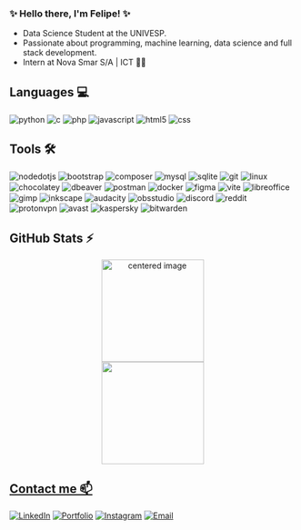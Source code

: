 ### ✨ Hello there, I'm Felipe! ✨

- Data Science Student at the UNIVESP.
- Passionate about programming, machine learning, data science and full stack development.
- Intern at Nova Smar S/A | ICT 💙🚀

## Languages 💻

<div style="display: inline">
  <img align="center" alt="python" src="https://img.shields.io/badge/Python-3776AB?style=for-the-badge&logo=python&logoColor=white" />
  <img align="center" alt="c" src="https://img.shields.io/badge/C-A8B9CC?style=for-the-badge&logo=c&logoColor=white" />
  <img align="center" alt="php" src="https://img.shields.io/badge/PHP-777BB4?style=for-the-badge&logo=php&logoColor=white" />
  <img align="center" alt="javascript" src="https://img.shields.io/badge/JavaScript-F7DF1E?style=for-the-badge&logo=javascript&logoColor=white" />
  <img align="center" alt="html5" src="https://img.shields.io/badge/HTML5-E34F26?style=for-the-badge&logo=html5&logoColor=white" />
  <img align="center" alt="css" src="https://img.shields.io/badge/CSS-663399?style=for-the-badge&logo=css&logoColor=white" />
</div><br/>

## Tools 🛠️

<div style="display: inline">
  <img align="center" alt="nodedotjs" src="https://img.shields.io/badge/NodeDotJS-5FA04E?style=for-the-badge&logo=nodedotjs&logoColor=white" />
  <img align="center" alt="bootstrap" src="https://img.shields.io/badge/Bootstrap-7952B3?style=for-the-badge&logo=bootstrap&logoColor=white" />
  <img align="center" alt="composer" src="https://img.shields.io/badge/Composer-885630?style=for-the-badge&logo=composer&logoColor=white" />
  <img align="center" alt="mysql" src="https://img.shields.io/badge/MySQL-4479A1?style=for-the-badge&logo=mysql&logoColor=white" />
  <img align="center" alt="sqlite" src="https://img.shields.io/badge/SQLite-003B57?style=for-the-badge&logo=sqlite&logoColor=white" />
  <img align="center" alt="git" src="https://img.shields.io/badge/Git-F05032?style=for-the-badge&logo=git&logoColor=white" />
  <img align="center" alt="linux" src="https://img.shields.io/badge/Linux-E95420?style=for-the-badge&logo=ubuntu&logoColor=white" />
  <img align="center" alt="chocolatey" src="https://img.shields.io/badge/Chocolatey-80B5E3?style=for-the-badge&logo=chocolatey&logoColor=white" />
  <img align="center" alt="dbeaver" src="https://img.shields.io/badge/Dbeaver-382923?style=for-the-badge&logo=dbeaver&logoColor=white" />
  <img align="center" alt="postman" src="https://img.shields.io/badge/Postman-FF6C37?style=for-the-badge&logo=postman&logoColor=white" />
  <img align="center" alt="docker" src="https://img.shields.io/badge/Docker-2496ED?style=for-the-badge&logo=docker&logoColor=white" />
  <img align="center" alt="figma" src="https://img.shields.io/badge/Figma-F24E1E?style=for-the-badge&logo=figma&logoColor=white" />
  <img align="center" alt="vite" src="https://img.shields.io/badge/Vite-646CFF?style=for-the-badge&logo=vite&logoColor=white" />
  <img align="center" alt="libreoffice" src="https://img.shields.io/badge/LibreOffice-18A303?style=for-the-badge&logo=libreoffice&logoColor=white" />
  <img align="center" alt="gimp" src="https://img.shields.io/badge/GIMP-5C5543?style=for-the-badge&logo=gimp&logoColor=white" />
  <img align="center" alt="inkscape" src="https://img.shields.io/badge/Inkscape-000000?style=for-the-badge&logo=inkscape&logoColor=white" />
  <img align="center" alt="audacity" src="https://img.shields.io/badge/Audacity-0000CC?style=for-the-badge&logo=audacity&logoColor=white" />
  <img align="center" alt="obsstudio" src="https://img.shields.io/badge/ObsStudio-302E31?style=for-the-badge&logo=obsstudio&logoColor=white" />
  <img align="center" alt="discord" src="https://img.shields.io/badge/Discord-5865F2?style=for-the-badge&logo=discord&logoColor=white" />  
  <img align="center" alt="reddit" src="https://img.shields.io/badge/Reddit-FF4500?style=for-the-badge&logo=reddit&logoColor=white" />  
  <img align="center" alt="protonvpn" src="https://img.shields.io/badge/ProtonVPN-66DEB1?style=for-the-badge&logo=protonvpn&logoColor=white" />
  <img align="center" alt="avast" src="https://img.shields.io/badge/Avast-FF7800?style=for-the-badge&logo=avast&logoColor=white" />
  <img align="center" alt="kaspersky" src="https://img.shields.io/badge/Kaspersky-006D5C?style=for-the-badge&logo=kaspersky&logoColor=white" />
  <img align="center" alt="bitwarden" src="https://img.shields.io/badge/Bitwarden-175DDC?style=for-the-badge&logo=bitwarden&logoColor=white" />
</div><br/>

## GitHub Stats ⚡

<div>
  <a href="https://github.com/FelipeGardenghiDev">
  <center>
    <img height="180em" src="https://github-readme-stats.vercel.app/api?username=FelipeGardenghiDev&show_icons=true&theme=radical&include_all_commits=true&count_private=true" alt="centered image">
  </center>
  <center>
    <img height="180em" src="https://github-readme-stats.vercel.app/api/top-langs/?username=FelipeGardenghiDev&layout=compact&langs_count=7&theme=radical"/>
  </center>
</div>

## Contact me 📫

[![LinkedIn](https://img.shields.io/badge/LinkedIn-0077B5?style=for-the-badge&logo=linkedin&logoColor=white)](https://www.linkedin.com/in/felipegardenghi/)
[![Portfolio](https://img.shields.io/badge/Portfolio-0077B5?style=for-the-badge&logo=githubpages&logoColor=white)](https://felipegardenghidev.github.io/portfolio/)
[![Instagram](https://img.shields.io/badge/Instagram-E4405F?style=for-the-badge&logo=instagram&logoColor=white)](https://www.instagram.com/felipegardenghi.dev/)
[![Email](https://img.shields.io/badge/-felipegg.dev@gmail.com-E42E2E?style=for-the-badge&logo=mailboxdotorg&logoColor=white&link=mailto:felipegg.dev@gmail.com)](mailto:felipegg.dev@gmail.com)